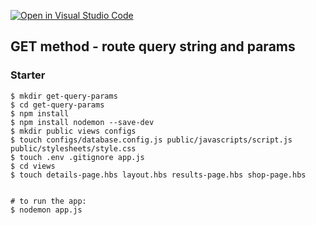 [![Open in Visual Studio Code](https://classroom.github.com/assets/open-in-vscode-f059dc9a6f8d3a56e377f745f24479a46679e63a5d9fe6f495e02850cd0d8118.svg)](https://classroom.github.com/online_ide?assignment_repo_id=6962841&assignment_repo_type=AssignmentRepo)
## GET method - route query string and params

### Starter

```shell
$ mkdir get-query-params
$ cd get-query-params
$ npm install
$ npm install nodemon --save-dev
$ mkdir public views configs
$ touch configs/database.config.js public/javascripts/script.js public/stylesheets/style.css
$ touch .env .gitignore app.js
$ cd views
$ touch details-page.hbs layout.hbs results-page.hbs shop-page.hbs


# to run the app:
$ nodemon app.js
```
